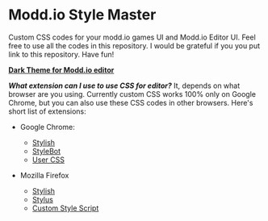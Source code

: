
# Modd.io Style Master
Custom CSS codes for your modd.io games UI and Modd.io Editor UI.
Feel free to use all the codes in this repository. I would be grateful if you you put link to this repository. Have fun!

[**Dark Theme for Modd.io editor**](https://github.com/TheAldas/Modd.io_Style_Master/blob/master/Custom%20CSS/Modd.io%20editor%20UI/EditorUI.css)

***What extension can I use to use CSS for editor?***
It, depends on what browser are you using. Currently custom CSS works 100% only on Google Chrome, but you can also use  these CSS codes in other browsers. Here's short list of extensions:

 - Google Chrome: 
    - [Stylish](https://chrome.google.com/webstore/detail/stylish-custom-themes-for/fjnbnpbmkenffdnngjfgmeleoegfcffe) 
    - [StyleBot](https://chrome.google.com/webstore/detail/stylebot/oiaejidbmkiecgbjeifoejpgmdaleoha)
   - [User CSS](https://chrome.google.com/webstore/detail/user-css/okpjlejfhacmgjkmknjhadmkdbcldfcb)
   
- Mozilla Firefox
  - [Stylish](https://addons.mozilla.org/en-US/firefox/addon/stylish/)
  - [Stylus](https://addons.mozilla.org/en-US/firefox/addon/styl-us/)
  - [Custom Style Script](https://addons.mozilla.org/en-US/firefox/addon/custom-style-script/)
 
